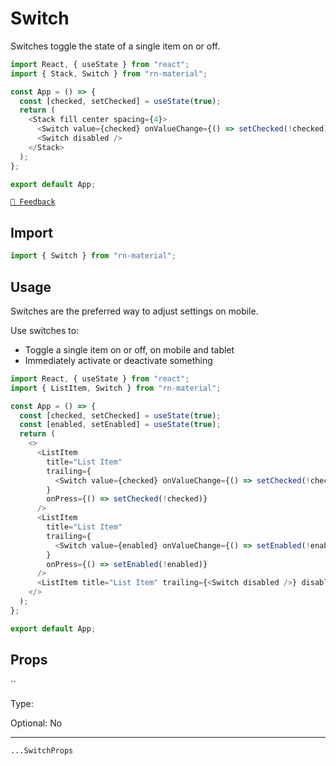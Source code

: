 # Switch

Switches toggle the state of a single item on or off.

```js with-preview
import React, { useState } from "react";
import { Stack, Switch } from "rn-material";

const App = () => {
  const [checked, setChecked] = useState(true);
  return (
    <Stack fill center spacing={4}>
      <Switch value={checked} onValueChange={() => setChecked(!checked)} />
      <Switch disabled />
    </Stack>
  );
};

export default App;
```

[`💬 Feedback`](https://github.com/yamankatby/react-native-material/labels/component%3A%20Switch)

## Import

```js
import { Switch } from "rn-material";
```

## Usage

Switches are the preferred way to adjust settings on mobile.

Use switches to:

- Toggle a single item on or off, on mobile and tablet
- Immediately activate or deactivate something

```js with-preview
import React, { useState } from "react";
import { ListItem, Switch } from "rn-material";

const App = () => {
  const [checked, setChecked] = useState(true);
  const [enabled, setEnabled] = useState(true);
  return (
    <>
      <ListItem
        title="List Item"
        trailing={
          <Switch value={checked} onValueChange={() => setChecked(!checked)} />
        }
        onPress={() => setChecked(!checked)}
      />
      <ListItem
        title="List Item"
        trailing={
          <Switch value={enabled} onValueChange={() => setEnabled(!enabled)} />
        }
        onPress={() => setEnabled(!enabled)}
      />
      <ListItem title="List Item" trailing={<Switch disabled />} disabled />
    </>
  );
};

export default App;
```

## Props

``

Type:

Optional: No

---

`...SwitchProps`
